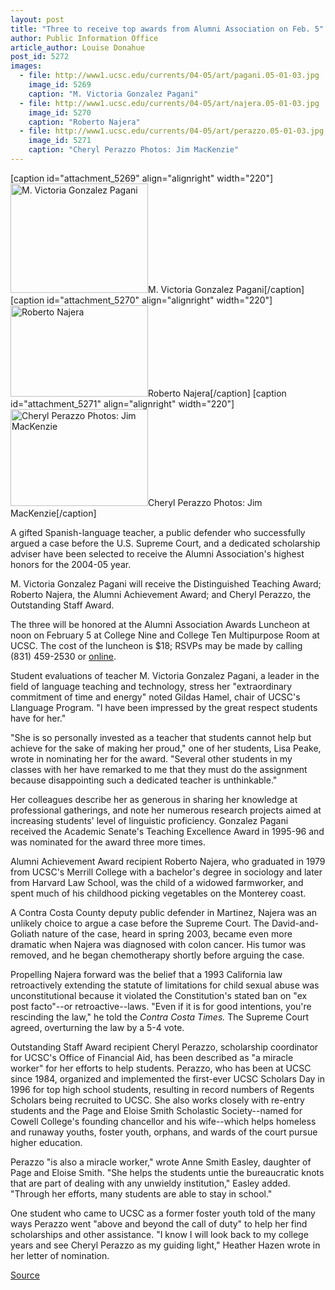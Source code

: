 ```yaml
---
layout: post
title: "Three to receive top awards from Alumni Association on Feb. 5"
author: Public Information Office
article_author: Louise Donahue
post_id: 5272
images:
  - file: http://www1.ucsc.edu/currents/04-05/art/pagani.05-01-03.jpg
    image_id: 5269
    caption: "M. Victoria Gonzalez Pagani"
  - file: http://www1.ucsc.edu/currents/04-05/art/najera.05-01-03.jpg
    image_id: 5270
    caption: "Roberto Najera"
  - file: http://www1.ucsc.edu/currents/04-05/art/perazzo.05-01-03.jpg
    image_id: 5271
    caption: "Cheryl Perazzo Photos: Jim MacKenzie"
---
```


[caption id="attachment_5269" align="alignright" width="220"]<a href="http://dev-ucsc-news.pantheonsite.io/wp-content/uploads/2005/01/pagani.05-01-03.jpg"><img class="size-full wp-image-5269" src="http://dev-ucsc-news.pantheonsite.io/wp-content/uploads/2005/01/pagani.05-01-03.jpg" alt="M. Victoria Gonzalez Pagani" width="220" height="175" /></a>M. Victoria Gonzalez Pagani[/caption]
[caption id="attachment_5270" align="alignright" width="220"]<a href="http://dev-ucsc-news.pantheonsite.io/wp-content/uploads/2005/01/najera.05-01-03.jpg"><img class="size-full wp-image-5270" src="http://dev-ucsc-news.pantheonsite.io/wp-content/uploads/2005/01/najera.05-01-03.jpg" alt="Roberto Najera" width="220" height="146" /></a>Roberto Najera[/caption]
[caption id="attachment_5271" align="alignright" width="220"]<a href="http://dev-ucsc-news.pantheonsite.io/wp-content/uploads/2005/01/perazzo.05-01-03.jpg"><img class="size-full wp-image-5271" src="http://dev-ucsc-news.pantheonsite.io/wp-content/uploads/2005/01/perazzo.05-01-03.jpg" alt="Cheryl Perazzo Photos: Jim MacKenzie" width="220" height="155" /></a>Cheryl Perazzo Photos: Jim MacKenzie[/caption]
<a name="content" id="content"></a>
<p>
  A gifted Spanish-language teacher, a public defender who successfully argued a case before the U.S. Supreme Court, and a dedicated scholarship adviser have been selected to receive the Alumni Association's highest honors for the 2004-05 year.
</p>
<p>
  M. Victoria Gonzalez Pagani will receive the Distinguished Teaching Award; Roberto Najera, the Alumni Achievement Award; and Cheryl Perazzo, the Outstanding Staff Award.
</p>
<p>
  The three will be honored at the Alumni Association Awards Luncheon at noon on February 5 at College Nine and College Ten Multipurpose Room at UCSC. The cost of the luncheon is $18; RSVPs may be made by calling (831) 459-2530 or <a href="http://www.alumni.ucsc.edu">online</a>.<br>
</p>
<p>
  Student evaluations of teacher M. Victoria Gonzalez Pagani, a leader in the field of language teaching and technology, stress her "extraordinary commitment of time and energy" noted Gildas Hamel, chair of UCSC's Llanguage Program. "I have been impressed by the great respect students have for her."<br>
</p>
<p>
  "She is so personally invested as a teacher that students cannot help but achieve for the sake of making her proud," one of her students, Lisa Peake, wrote in nominating her for the award. "Several other students in my classes with her have remarked to me that they must do the assignment because disappointing such a dedicated teacher is unthinkable."<br>
</p>
<p>
  Her colleagues describe her as generous in sharing her knowledge at professional gatherings, and note her numerous research projects aimed at increasing students' level of linguistic proficiency. Gonzalez Pagani received the Academic Senate's Teaching Excellence Award in 1995-96 and was nominated for the award three more times.<br>
</p>
<p>
  Alumni Achievement Award recipient Roberto Najera, who graduated in 1979 from UCSC's Merrill College with a bachelor's degree in sociology and later from Harvard Law School, was the child of a widowed farmworker, and spent much of his childhood picking vegetables on the Monterey coast.<br>
</p>
<p>
  A Contra Costa County deputy public defender in Martinez, Najera was an unlikely choice to argue a case before the Supreme Court. The David-and-Goliath nature of the case, heard in spring 2003, became even more dramatic when Najera was diagnosed with colon cancer. His tumor was removed, and he began chemotherapy shortly before arguing the case.<br>
</p>
<p>
  Propelling Najera forward was the belief that a 1993 California law retroactively extending the statute of limitations for child sexual abuse was unconstitutional because it violated the Constitution's stated ban on "ex post facto"--or retroactive--laws. "Even if it is for good intentions, you're rescinding the law," he told the <i>Contra Costa Times.</i> The Supreme Court agreed, overturning the law by a 5-4 vote.<br>
</p>
<p>
  Outstanding Staff Award recipient Cheryl Perazzo, scholarship coordinator for UCSC's Office of Financial Aid, has been described as "a miracle worker" for her efforts to help students. Perazzo, who has been at UCSC since 1984, organized and implemented the first-ever UCSC Scholars Day in 1996 for top high school students, resulting in record numbers of Regents Scholars being recruited to UCSC. She also works closely with re-entry students and the Page and Eloise Smith Scholastic Society--named for Cowell College's founding chancellor and his wife--which helps homeless and runaway youths, foster youth, orphans, and wards of the court pursue higher education.<br>
</p>
<p>
  Perazzo "is also a miracle worker," wrote Anne Smith Easley, daughter of Page and Eloise Smith. "She helps the students untie the bureaucratic knots that are part of dealing with any unwieldy institution," Easley added. "Through her efforts, many students are able to stay in school."<br>
</p>
<p>
  One student who came to UCSC as a former foster youth told of the many ways Perazzo went "above and beyond the call of duty" to help her find scholarships and other assistance. "I know I will look back to my college years and see Cheryl Perazzo as my guiding light," Heather Hazen wrote in her letter of nomination.<br>
</p>
<p><a href="http://www1.ucsc.edu/currents/04-05/01-03/alumni.asp" title="Permalink to alumni">Source</a></p>
